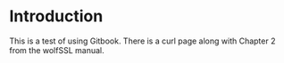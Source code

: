 # Introduction

This is a test of using Gitbook. There is a curl page along with Chapter 2 from the wolfSSL manual.

